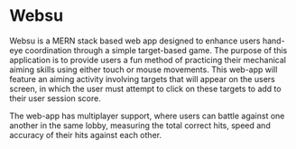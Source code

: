 # Websu
Websu is a MERN stack based web app designed to enhance users hand-eye coordination through a simple target-based game. The purpose of this application is to provide users a fun method of practicing their mechanical aiming skills using either touch or mouse movements. This web-app will feature an aiming activity involving targets that will appear on the users screen, in which the user must attempt to click on these targets to add to their user session score. 

The web-app has multiplayer support, where users can battle against one another in the same lobby, measuring the total correct hits, speed and accuracy of their hits against each other. 

